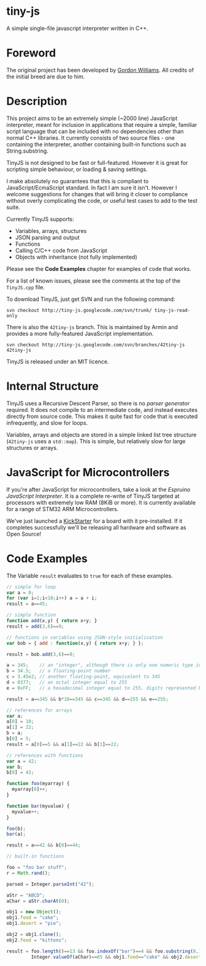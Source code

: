 tiny-js
=======

A simple single-file javascript interpreter written in C++.

Foreword
========

The original project has been developed by [Gordon Williams](http://www.pur3.co.uk). All credits of the initial breed are due to him.

Description
===========

This project aims to be an extremely simple (~2000 line) JavaScript interpreter, meant for inclusion in applications that require a simple, familiar script language that can be included with no dependencies other than normal C++ libraries. It currently consists of two source files - one containing the interpreter, another containing built-in functions such as String.substring.

TinyJS is not designed to be fast or full-featured. However it is great for scripting simple behaviour, or loading & saving settings.

I make absolutely no guarantees that this is compliant to JavaScript/EcmaScript standard. In fact I am sure it isn't. However I welcome suggestions for changes that will bring it closer to compliance without overly complicating the code, or useful test cases to add to the test suite.

Currently TinyJS supports:

* Variables, arrays, structures
* JSON parsing and output
* Functions
* Calling C/C++ code from JavaScript
* Objects with inheritance (not fully implemented)

Please see the **Code Examples** chapter for examples of code that works.

For a list of known issues, please see the comments at the top of the `TinyJS.cpp` file.

To download TinyJS, just get SVN and run the following command:

```
svn checkout http://tiny-js.googlecode.com/svn/trunk/ tiny-js-read-only
```

There is also the `42tiny-js` branch. This is maintained by Armin and provides a more fully-featured JavaScript implementation.

```
svn checkout http://tiny-js.googlecode.com/svn/branches/42tiny-js 42tiny-js
```

TinyJS is released under an MIT licence.

Internal Structure
==================

TinyJS uses a Recursive Descent Parser, so there is no *parser generator* required. It does not compile to an intermediate code, and instead executes directly from source code. This makes it quite fast for code that is executed infrequently, and slow for loops.

Variables, arrays and objects are stored in a simple linked list tree structure (`42tiny-js` uses a `std::map`). This is simple, but relatively slow for large structures or arrays.

JavaScript for Microcontrollers
===============================

If you're after JavaScript for microcontrollers, take a look at the *Espruino JavaScript Interpreter*. It is a complete re-write of TinyJS targeted at processors with extremely low RAM (8KiB or more). It is currently available for a range of STM32 ARM Microcontrollers.

We've just launched a [KickStarter](http://www.kickstarter.com/projects/48651611/espruino-javascript-for-things) for a board with it pre-installed. If it completes successfully we'll be releasing all hardware and software as Open Source!

Code Examples
=============

The Variable `result` evaluates to `true` for each of these examples.

```javascript
// simple for loop
var a = 0;
for (var i=1;i<10;i++) a = a + i;
result = a==45;
```

```javascript
// simple function
function add(x,y) { return x+y; }
result = add(3,6)==9;
```

```javascript
// functions in variables using JSON-style initialisation
var bob = { add : function(x,y) { return x+y; } };

result = bob.add(3,6)==9;
```

```javascript
a = 345;    // an "integer", although there is only one numeric type in JavaScript
b = 34.5;   // a floating-point number
c = 3.45e2; // another floating-point, equivalent to 345
d = 0377;   // an octal integer equal to 255
e = 0xFF;   // a hexadecimal integer equal to 255, digits represented by the letters A-F may be upper or lowercase

result = a==345 && b*10==345 && c==345 && d==255 && e==255;
```

```javascript
// references for arrays
var a;
a[0] = 10;
a[1] = 22;
b = a;
b[0] = 5;
result = a[0]==5 && a[1]==22 && b[1]==22;
```

```javascript
// references with functions
var a = 42;
var b;
b[0] = 43;

function foo(myarray) {
  myarray[0]++;
}

function bar(myvalue) {
  myvalue++;
}

foo(b);
bar(a);

result = a==42 && b[0]==44;
```

```javascript
// built-in functions

foo = "foo bar stuff";
r = Math.rand();

parsed = Integer.parseInt("42");

aStr = "ABCD";
aChar = aStr.charAt(0);

obj1 = new Object();
obj1.food = "cake";
obj1.desert = "pie";

obj2 = obj1.clone();
obj2.food = "kittens";

result = foo.length()==13 && foo.indexOf("bar")==4 && foo.substring(8,13)=="stuff" && parsed==42 && 
         Integer.valueOf(aChar)==65 && obj1.food=="cake" && obj2.desert=="pie";
```
